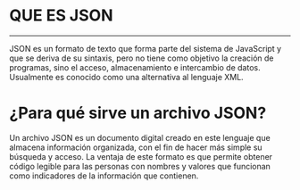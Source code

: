 #  QUE ES JSON 
--- 

JSON es un formato de texto que forma parte del sistema de JavaScript y que se deriva de su sintaxis, pero no tiene como objetivo la creación de programas, sino el acceso, almacenamiento e intercambio de datos. Usualmente es conocido como una alternativa al lenguaje XML.

# ¿Para qué sirve un archivo JSON?
Un archivo JSON es un documento digital creado en este lenguaje que almacena información organizada, con el fin de hacer más simple su búsqueda y acceso. La ventaja de este formato es que permite obtener código legible para las personas con nombres y valores que funcionan como indicadores de la información que contienen.
